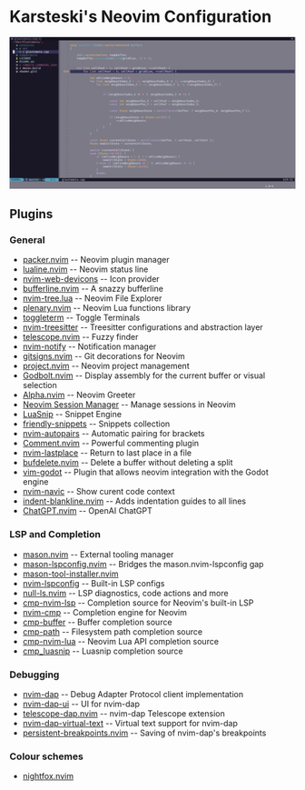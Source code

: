 # Karsteski's Neovim Configuration

![Neovim Screenshot](resources/nvim-screenshot.png)

## Plugins

### General

- [packer.nvim](https://github.com/wbthomason/packer.nvim)                                  -- Neovim plugin manager
- [lualine.nvim](https://github.com/nvim-lualine/lualine.nvim)                              -- Neovim status line
- [nvim-web-devicons](https://github.com/kyazdani42/nvim-web-devicons)                      -- Icon provider
- [bufferline.nvim](https://github.com/akinsho/bufferline.nvim)                             -- A snazzy bufferline
- [nvim-tree.lua](https://github.com/kyazdani42/nvim-tree.lua)                              -- Neovim File Explorer
- [plenary.nvim](https://github.com/nvim-lua/plenary.nvim)                                  -- Neovim Lua functions library
- [toggleterm](https://github.com/akinsho/toggleterm.nvim)                                  -- Toggle Terminals
- [nvim-treesitter](https://github.com/nvim-treesitter/nvim-treesitter)                     -- Treesitter configurations and abstraction layer
- [telescope.nvim](https://github.com/nvim-telescope/telescope.nvim)                        -- Fuzzy finder
- [nvim-notify](https://github.com/rcarriga/nvim-notify)                                    -- Notification manager
- [gitsigns.nvim](https://github.com/lewis6991/gitsigns.nvim)                               -- Git decorations for Neovim
- [project.nvim](https://github.com/ahmedkhalf/project.nvim)                                -- Neovim project management
- [Godbolt.nvim](https://github.com/p00f/godbolt.nvim)                                      -- Display assembly for the current buffer or visual selection
- [Alpha.nvim](https://github.com/goolord/alpha-nvim)                                       -- Neovim Greeter
- [Neovim Session Manager](https://github.com/Shatur/neovim-session-manager)                -- Manage sessions in Neovim 
- [LuaSnip](https://github.com/L3MON4D3/LuaSnip)                                            -- Snippet Engine
- [friendly-snippets](https://github.com/rafamadriz/friendly-snippets)                      -- Snippets collection
- [nvim-autopairs](https://github.com/windwp/nvim-autopairs)                                -- Automatic pairing for brackets
- [Comment.nvim](https://github.com/numToStr/Comment.nvim)                                  -- Powerful commenting plugin
- [nvim-lastplace](https://github.com/ethanholz/nvim-lastplace)                             -- Return to last place in a file
- [bufdelete.nvim](https://github.com/famiu/bufdelete.nvim)                                 -- Delete a buffer without deleting a split
- [vim-godot](https://github.com/habamax/vim-godot)                                         -- Plugin that allows neovim integration with the Godot engine
- [nvim-navic](https://github.com/SmiteshP/nvim-navic)                                      -- Show curent code context
- [indent-blankline.nvim](https://github.com/lukas-reineke/indent-blankline.nvim)           -- Adds indentation guides to all lines
- [ChatGPT.nvim](https://github.com/jackMort/ChatGPT.nvim)                                  -- OpenAI ChatGPT

### LSP and Completion

- [mason.nvim](https://github.com/williamboman/mason.nvim)                                  -- External tooling manager
- [mason-lspconfig.nvim](https://github.com/williamboman/mason-lspconfig.nvim)              -- Bridges the mason.nvim-lspconfig gap 
- [mason-tool-installer.nvim](https://github.com/WhoIsSethDaniel/mason-tool-installer.nvim)
- [nvim-lspconfig](https://github.com/neovim/nvim-lspconfig)                                -- Built-in LSP configs
- [null-ls.nvim](https://github.com/jose-elias-alvarez/null-ls.nvim)                        -- LSP diagnostics, code actions and more
- [cmp-nvim-lsp](https://github.com/hrsh7th/cmp-nvim-lsp)                                   -- Completion source for Neovim's built-in LSP
- [nvim-cmp](https://github.com/hrsh7th/nvim-cmp)                                           -- Completion engine for Neovim
- [cmp-buffer](https://github.com/hrsh7th/cmp-buffer)                                       -- Buffer completion source
- [cmp-path](https://github.com/hrsh7th/cmp-path)                                           -- Filesystem path completion source
- [cmp-nvim-lua](https://github.com/hrsh7th/cmp-nvim-lua)                                   -- Neovim Lua API completion source
- [cmp_luasnip](https://github.com/hrsh7th/cmp_luasnip)                                     -- Luasnip completion source 

### Debugging

- [nvim-dap](https://github.com/mfussenegger/nvim-dap)                                      -- Debug Adapter Protocol client implementation
- [nvim-dap-ui](https://github.com/rcarriga/nvim-dap-ui)                                    -- UI for nvim-dap
- [telescope-dap.nvim](https://github.com/nvim-telescope/telescope-dap.nvim)                -- nvim-dap Telescope extension
- [nvim-dap-virtual-text](https://github.com/theHamsta/nvim-dap-virtual-text)               -- Virtual text support for nvim-dap
- [persistent-breakpoints.nvim](https://github.com/Weissle/persistent-breakpoints.nvim)     -- Saving of nvim-dap's breakpoints 

### Colour schemes

- [nightfox.nvim](https://github.com/edeneast/nightfox.nvim)
